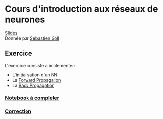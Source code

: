 # Cours d'introduction aux réseaux de neurones
[Slides]()</br>
Donnée par [Sebastien Goll](https://github.com/SebGoll)
## Exercice
L'exercice consiste a implementer:
- L'initialisation d'un NN
- La [Forward Propagation](https://towardsdatascience.com/forward-propagation-in-neural-networks-simplified-math-and-code-version-bbcfef6f9250)
- La [Back Propagation](https://fr.wikipedia.org/wiki/R%C3%A9tropropagation_du_gradient)
### [Notebook à completer]()
### [Correction]()
